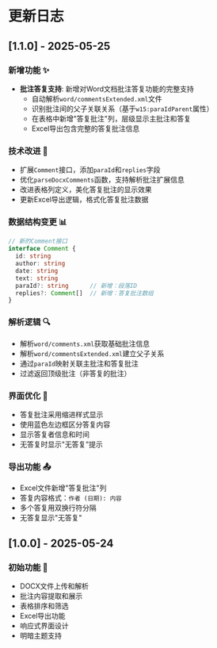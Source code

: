 # 更新日志

## [1.1.0] - 2025-05-25

### 新增功能 ✨

- **批注答复支持**: 新增对Word文档批注答复功能的完整支持
  - 自动解析`word/commentsExtended.xml`文件
  - 识别批注间的父子关联关系（基于`w15:paraIdParent`属性）
  - 在表格中新增"答复批注"列，层级显示主批注和答复
  - Excel导出包含完整的答复批注信息

### 技术改进 🔧

- 扩展`Comment`接口，添加`paraId`和`replies`字段
- 优化`parseDocxComments`函数，支持解析批注扩展信息
- 改进表格列定义，美化答复批注的显示效果
- 更新Excel导出逻辑，格式化答复批注数据

### 数据结构变更 📊

```typescript
// 新的Comment接口
interface Comment {
  id: string
  author: string
  date: string
  text: string
  paraId?: string      // 新增：段落ID
  replies?: Comment[]  // 新增：答复批注数组
}
```

### 解析逻辑 🔍

- 解析`word/comments.xml`获取基础批注信息
- 解析`word/commentsExtended.xml`建立父子关系
- 通过`paraId`映射关联主批注和答复批注
- 过滤返回顶级批注（非答复的批注）

### 界面优化 🎨

- 答复批注采用缩进样式显示
- 使用蓝色左边框区分答复内容
- 显示答复者信息和时间
- 无答复时显示"无答复"提示

### 导出功能 📤

- Excel文件新增"答复批注"列
- 答复内容格式：`作者 (日期): 内容`
- 多个答复用双换行符分隔
- 无答复显示"无答复"

## [1.0.0] - 2025-05-24

### 初始功能 🎉

- DOCX文件上传和解析
- 批注内容提取和展示
- 表格排序和筛选
- Excel导出功能
- 响应式界面设计
- 明暗主题支持
